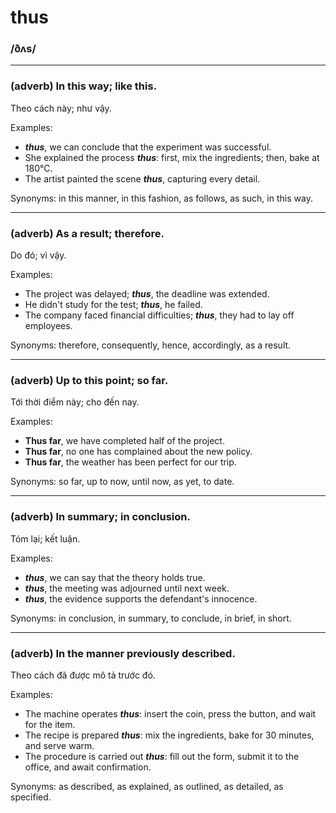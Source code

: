 # thus

### /ðʌs/

---

### (adverb) In this way; like this.

Theo cách này; như vậy.

Examples:
- ***thus***, we can conclude that the experiment was successful.
- She explained the process ***thus***: first, mix the ingredients; then, bake at 180°C.
- The artist painted the scene ***thus***, capturing every detail.

Synonyms: in this manner, in this fashion, as follows, as such, in this way.

---

### (adverb) As a result; therefore.

Do đó; vì vậy.

Examples:
- The project was delayed; ***thus***, the deadline was extended.
- He didn't study for the test; ***thus***, he failed.
- The company faced financial difficulties; ***thus***, they had to lay off employees.

Synonyms: therefore, consequently, hence, accordingly, as a result.


---

### (adverb) Up to this point; so far.

Tới thời điểm này; cho đến nay.

Examples:
- **Thus far**, we have completed half of the project.
- **Thus far**, no one has complained about the new policy.
- **Thus far**, the weather has been perfect for our trip.

Synonyms: so far, up to now, until now, as yet, to date.

---

### (adverb) In summary; in conclusion.

Tóm lại; kết luận.

Examples:
- ***thus***, we can say that the theory holds true.
- ***thus***, the meeting was adjourned until next week.
- ***thus***, the evidence supports the defendant's innocence.

Synonyms: in conclusion, in summary, to conclude, in brief, in short.

---

### (adverb) In the manner previously described.

Theo cách đã được mô tả trước đó.

Examples:
- The machine operates ***thus***: insert the coin, press the button, and wait for the item.
- The recipe is prepared ***thus***: mix the ingredients, bake for 30 minutes, and serve warm.
- The procedure is carried out ***thus***: fill out the form, submit it to the office, and await confirmation.

Synonyms: as described, as explained, as outlined, as detailed, as specified.